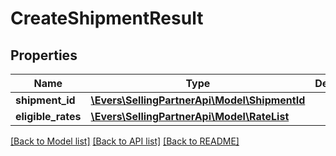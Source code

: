 # CreateShipmentResult

## Properties
Name | Type | Description | Notes
------------ | ------------- | ------------- | -------------
**shipment_id** | [**\Evers\SellingPartnerApi\Model\ShipmentId**](ShipmentId.md) |  | 
**eligible_rates** | [**\Evers\SellingPartnerApi\Model\RateList**](RateList.md) |  | 

[[Back to Model list]](../README.md#documentation-for-models) [[Back to API list]](../README.md#documentation-for-api-endpoints) [[Back to README]](../README.md)


